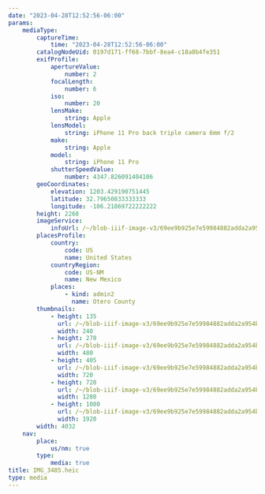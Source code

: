 ```yaml
---
date: "2023-04-28T12:52:56-06:00"
params:
    mediaType:
        captureTime:
            time: "2023-04-28T12:52:56-06:00"
        catalogNodeUid: 0197d171-ff68-7bbf-8ea4-c18a8b4fe351
        exifProfile:
            apertureValue:
                number: 2
            focalLength:
                number: 6
            iso:
                number: 20
            lensMake:
                string: Apple
            lensModel:
                string: iPhone 11 Pro back triple camera 6mm f/2
            make:
                string: Apple
            model:
                string: iPhone 11 Pro
            shutterSpeedValue:
                number: 4347.826091404106
        geoCoordinates:
            elevation: 1203.429190751445
            latitude: 32.79650833333333
            longitude: -106.21869722222222
        height: 2268
        imageService:
            infoUrl: /~/blob-iiif-image-v3/69ee9b925e7e59984882adda2a954b5773d0b57e3251bfa28f5d3a420e988a09/info.json
        placesProfile:
            country:
                code: US
                name: United States
            countryRegion:
                code: US-NM
                name: New Mexico
            places:
                - kind: admin2
                  name: Otero County
        thumbnails:
            - height: 135
              url: /~/blob-iiif-image-v3/69ee9b925e7e59984882adda2a954b5773d0b57e3251bfa28f5d3a420e988a09/full/240%2C135/0/default.jpg
              width: 240
            - height: 270
              url: /~/blob-iiif-image-v3/69ee9b925e7e59984882adda2a954b5773d0b57e3251bfa28f5d3a420e988a09/full/480%2C270/0/default.jpg
              width: 480
            - height: 405
              url: /~/blob-iiif-image-v3/69ee9b925e7e59984882adda2a954b5773d0b57e3251bfa28f5d3a420e988a09/full/720%2C405/0/default.jpg
              width: 720
            - height: 720
              url: /~/blob-iiif-image-v3/69ee9b925e7e59984882adda2a954b5773d0b57e3251bfa28f5d3a420e988a09/full/1280%2C720/0/default.jpg
              width: 1280
            - height: 1080
              url: /~/blob-iiif-image-v3/69ee9b925e7e59984882adda2a954b5773d0b57e3251bfa28f5d3a420e988a09/full/1920%2C1080/0/default.jpg
              width: 1920
        width: 4032
    nav:
        place:
            us/nm: true
        type:
            media: true
title: IMG_3485.heic
type: media
---
```

